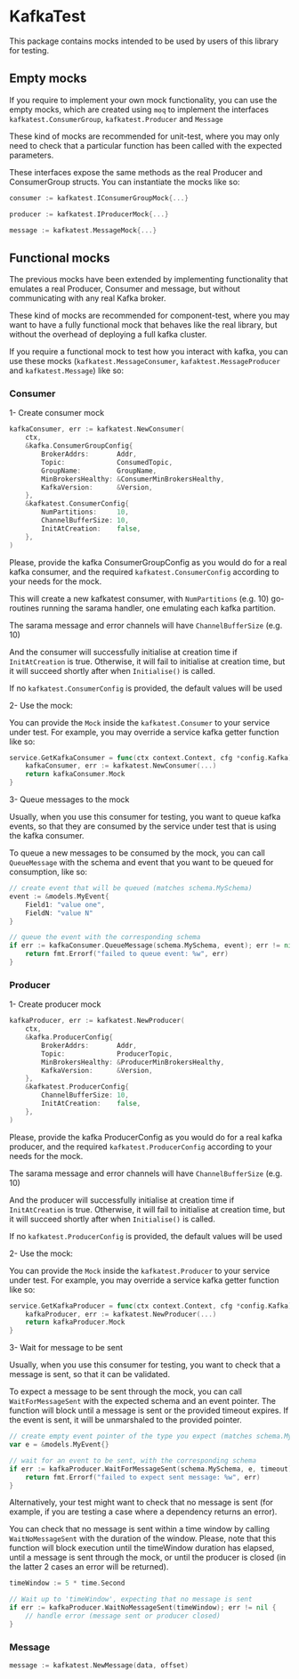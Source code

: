 # KafkaTest

This package contains mocks intended to be used by users of this library for testing.

## Empty mocks

If you require to implement your own mock functionality, you can use the empty mocks, which are created using `moq` to implement the interfaces `kafkatest.ConsumerGroup`, `kafkatest.Producer` and `Message`

These kind of mocks are recommended for unit-test, where you may only need to check that a particular function has been called with the expected parameters.

These interfaces expose the same methods as the real Producer and ConsumerGroup structs.
You can instantiate the mocks like so:

```go
consumer := kafkatest.IConsumerGroupMock{...}
```

```go
producer := kafkatest.IProducerMock{...}
```

```go
message := kafkatest.MessageMock{...}
```

## Functional mocks

The previous mocks have been extended by implementing functionality that emulates a real Producer, Consumer and message, but without communicating with any real Kafka broker.

These kind of mocks are recommended for component-test, where you may want to have a fully functional mock that behaves like the real library, but without the overhead of deploying a full kafka cluster.

If you require a functional mock to test how you interact with kafka, you can use these mocks (`kafkatest.MessageConsumer`, `kafaktest.MessageProducer` and `kafkatest.Message`) like so:

### Consumer

1- Create consumer mock

```go
kafkaConsumer, err := kafkatest.NewConsumer(
    ctx,
    &kafka.ConsumerGroupConfig{
        BrokerAddrs:       Addr,
        Topic:             ConsumedTopic,
        GroupName:         GroupName,
        MinBrokersHealthy: &ConsumerMinBrokersHealthy,
        KafkaVersion:      &Version,
    },
    &kafkatest.ConsumerConfig{
        NumPartitions:     10,
        ChannelBufferSize: 10,
		InitAtCreation:    false,
	},
)
```

Please, provide the kafka ConsumerGroupConfig as you would do for a real kafka consumer, and the required `kafkatest.ConsumerConfig` according to your needs for the mock.

This will create a new kafkatest consumer, with `NumPartitions` (e.g. 10) go-routines running the sarama handler, one emulating each kafka partition.

The sarama message and error channels will have `ChannelBufferSize` (e.g. 10)

And the consumer will successfully initialise at creation time if `InitAtCreation` is true. Otherwise, it will fail to initialise at creation time, but it will succeed shortly after when `Initialise()` is called.

If no `kafkatest.ConsumerConfig` is provided, the default values will be used


2- Use the mock:

You can provide the `Mock` inside the `kafkatest.Consumer` to your service under test. For example, you may override a service kafka getter function like so:

```go
service.GetKafkaConsumer = func(ctx context.Context, cfg *config.Kafka) (kafka.IConsumerGroup, error) {
    kafkaConsumer, err := kafkatest.NewConsumer(...)
    return kafkaConsumer.Mock
}
```

3- Queue messages to the mock

Usually, when you use this consumer for testing, you want to queue kafka events, so that they are consumed by the service under test that is using the kafka consumer.

To queue a new messages to be consumed by the mock, you can call `QueueMessage` with the schema and event that you want to be queued for consumption, like so:

```go
// create event that will be queued (matches schema.MySchema)
event := &models.MyEvent{
    Field1: "value one",
    FieldN: "value N"
}

// queue the event with the corresponding schema
if err := kafkaConsumer.QueueMessage(schema.MySchema, event); err != nil {
	return fmt.Errorf("failed to queue event: %w", err)
}
```

### Producer

1- Create producer mock

```go
kafkaProducer, err := kafkatest.NewProducer(
    ctx,
    &kafka.ProducerConfig{
        BrokerAddrs:       Addr,
        Topic:             ProducerTopic,
        MinBrokersHealthy: &ProducerMinBrokersHealthy,
        KafkaVersion:      &Version,
    },
    &kafkatest.ProducerConfig{
        ChannelBufferSize: 10,
		InitAtCreation:    false,
	},
)
```

Please, provide the kafka ProducerConfig as you would do for a real kafka producer, and the required `kafkatest.ProducerConfig` according to your needs for the mock.

The sarama message and error channels will have `ChannelBufferSize` (e.g. 10)

And the producer will successfully initialise at creation time if `InitAtCreation` is true. Otherwise, it will fail to initialise at creation time, but it will succeed shortly after when `Initialise()` is called.

If no `kafkatest.ProducerConfig` is provided, the default values will be used

2- Use the mock:

You can provide the `Mock` inside the `kafkatest.Producer` to your service under test. For example, you may override a service kafka getter function like so:

```go
service.GetKafkaProducer = func(ctx context.Context, cfg *config.Kafka) (kafka.IProducer, error) {
    kafkaProducer, err := kafkatest.NewProducer(...)
    return kafkaProducer.Mock
}
```

3- Wait for message to be sent

Usually, when you use this consumer for testing, you want to check that a message is sent, so that it can be validated.

To expect a message to be sent through the mock, you can call `WaitForMessageSent` with the expected schema and an event pointer. The function will block until a message is sent or the provided timeout expires. If the event is sent, it will be unmarshaled to the provided pointer.

```go
// create empty event pointer of the type you expect (matches schema.MySchema)
var e = &models.MyEvent{}

// wait for an event to be sent, with the corresponding schema
if err := kafkaProducer.WaitForMessageSent(schema.MySchema, e, timeout); err != nil {
	return fmt.Errorf("failed to expect sent message: %w", err)
}
```

Alternatively, your test might want to check that no message is sent (for example, if you are testing a case where a dependency returns an error).

You can check that no message is sent within a time window by calling `WaitNoMessageSent` with the duration of the window.
Please, note that this function will block execution until the timeWindow duration has elapsed, until a message is sent through the mock, or until the producer is closed (in the latter 2  cases an error will be returned).

```go
timeWindow := 5 * time.Second

// Wait up to 'timeWindow', expecting that no message is sent
if err := kafkaProducer.WaitNoMessageSent(timeWindow); err != nil {
    // handle error (message sent or producer closed)
}
```

### Message

```go
message := kafkatest.NewMessage(data, offset)
```
